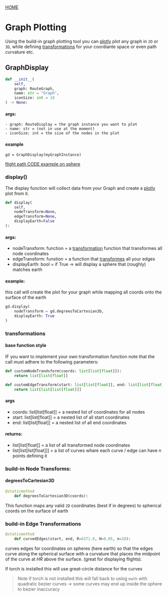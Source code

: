 [HOME](../README.md)

# Graph Plotting

Using the build-in graph plotting tool you can [plotly](https://plotly.com/python/) plot any graph in `2D` or `3D`, while defining [transformations](#transformations) for your coordiante space or even path curvature etc.

## GraphDisplay

```python
def __init__(
    self,
    graph: RouteGraph,
    name: str = "Graph",
    iconSize: int = 10
) -> None:
```

#### args:
    - graph: RouteDisplay = the graph instance you want to plot
    - name: str = (not in use at the moment)
    - iconSize: int = the size of the nodes in the plot

#### example

```
gd = GraphDisplay(myGraphInstance)
```

[flight path CODE example on sphere](./examples/flightRouter/plot.py)


### display()

The display function will collect data from your Graph and create a [plotly](https://plotly.com/python/) plot from it.

```python
def display(
    self,
    nodeTransform=None,
    edgeTransform=None,
    displayEarth=False
):
```

#### args:

- nodeTransform: function = a [transformation](#transformations) function that transformes all node coordinates
- edgeTransform: funstion = a function that [transformes](#transformations) all your edges
- displayEarth: bool = if True -> will display a sphere that (roughly) matches earth

#### example:

this call will create the plot for your graph while mapping all coords onto the surface of the earth

```python
gd.display(
    nodeTransform = gd.degreesToCartesian3D,
    displayEarth: True
)
```

### transformations

#### base function style

IF you want to implement your own transformation function note that the call must adhere to the following parameters:

```python
def customNodeTrandsform(coords: list[list[float]]):
    return list[list[float]]

def customEdgeTransform(start: list[list[float]], end: list[list[float]]):
    return list[list[list[float]]]
```

#### args

- coords: list[list[float]] = a nested list of coordinates for all nodes
- start: list[list[float]] = a nested list of all start coordinates
- end: list[list[float]] = a nested list of all end coordinates

#### returns:

- list[list[float]] = a list of all transformed node coordinates
- list[list[list[float]]] = a list of curves whare each curve / edge can have n points defining it 

### build-in Node Transforms:

#### degreesToCartesian3D

```python
@staticmethod
    def degreesToCartesian3D(coords):
```
This function maps any valid `2D` coordinates (best if in degrees) to spherical coords on the surface of earth

### build-in Edge Transformations

```python
@staticmethod
    def curvedEdges(start, end, R=6371.0, H=0.05, n=20):
```

curves edges for coordinates on spheres (here earth) so that the edges curve along the spherical surface with a curvature that places the midpoint of the curve at $H \dot R$ above the surface. (great for displaying flights). 

If torch is installed this will use great-circle distance for the curves

> Note if torch is not installed this will fall back to using `math` with quadratic bezier curves -> some curves may end up inside the sphere to bezier inaccuracy 